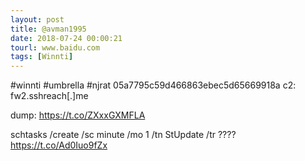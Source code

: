 ```yaml
---
layout: post
title: @avman1995
date: 2018-07-24 00:00:21
tourl: www.baidu.com
tags: [Winnti]
---
```

#winnti #umbrella #njrat
05a7795c59d466863ebec5d65669918a
c2: fw2.sshreach[.]me

dump:
https://t.co/ZXxxGXMFLA

schtasks /create /sc minute /mo 1 /tn StUpdate /tr ???? https://t.co/Ad0Iuo9fZx